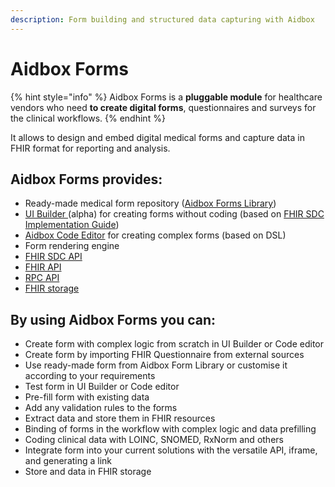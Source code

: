 ```yaml
---
description: Form building and structured data capturing with Aidbox
---
```


# Aidbox Forms

{% hint style="info" %}
Aidbox Forms is a **pluggable module** for healthcare vendors who need **to create digital forms**, questionnaires and surveys for the clinical workflows.
{% endhint %}

It allows to design and embed digital medical forms and capture data in FHIR format for reporting and analysis.

## Aidbox Forms provides:

* Ready-made medical form repository ([Aidbox Forms Library](aidbox-forms/getting-started/add-aidbox-forms-library.md))
* [UI Builder ](aidbox-forms/getting-started/design-digital-form-in-aidbox-ui-builder-alpha.md)(alpha) for creating forms without coding (based on [FHIR SDC Implementation Guide](https://build.fhir.org/ig/HL7/sdc/index.html))
* [Aidbox Code Editor](aidbox-forms/getting-started/design-digital-form-in-aidbox-code-editor.md) for creating complex forms (based on DSL)
* Form rendering engine
* [FHIR SDC API](../reference/aidbox-forms/fhir-sdc-api.md)
* [FHIR API](../api-1/fhir-api/)
* [RPC API](../reference/aidbox-forms/api-reference.md)
* [FHIR storage](broken-reference)

## By using Aidbox Forms you can:

* Create form with complex logic from scratch in UI Builder or Code editor
* Create form by importing FHIR Questionnaire from external sources
* Use ready-made form from Aidbox Form Library or customise it according to your requirements&#x20;
* Test form in UI Builder or Code editor
* Pre-fill form with existing data
* Add any validation rules to the forms
* Extract data and store them in FHIR resources
* Binding of forms in the workflow with complex logic and data prefilling
* Coding clinical data with LOINC, SNOMED, RxNorm and others
* Integrate form into your current solutions with the versatile API, iframe, and generating a link
* Store and data in FHIR storage

###
